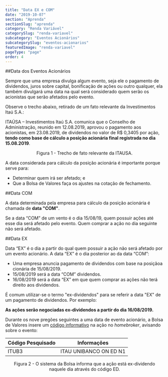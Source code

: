 ```yaml
---
title: "Data EX e COM"
date: "2019-10-07"
section: "Aprenda"
sectionSlug: "aprenda"
category: "Renda Variável"
categorySlug: "renda-variavel"
subcategory: "Eventos Acionários"
subcategorySlug: "eventos-acionarios"
featuredImage: "renda-variavel"
pageType: "page"
order: 4
---
```


##Data dos Eventos Acionários

Sempre que uma empresa divulga algum evento, seja ele o pagamento de dividendos, juros sobre capital, bonificação de ações ou outro qualquer, ela também divulgará uma data na qual será considerado quem serão os acionistas que serão afetados pelo evento.

Observe o trecho abaixo, retirado de um fato relevante da Investimentos Itaú S.A.:

<div class="citacao" id="figura1">

ITAÚSA – Investimentos Itaú S.A. comunica que o Conselho de Administração,
reunido em 12.08.2019, aprovou o pagamento aos acionistas, em 23.08.2019, de
dividendos no valor de R$ 0,3405 por ação, **tendo como base de cálculo a posição
acionária final registrada no dia 15.08.2019**.

</div>

<p class="legenda" style="text-align:center;">Figura 1 - Trecho de fato relevante da ITAUSA.</p>

A data considerada para cálculo da posição acionária é importante porque serve para:

- Determinar quem irá ser afetado; e
- Que a Bolsa de Valores faça os ajustes na cotação de fechamento.

##Data COM

A data determinada pela empresa para cálculo da posição acionária é chamada de **data "COM"**.

Se a data “COM” de um vento é o dia 15/08/19, quem possuir ações até esse dia será afetado pelo evento. Quem comprar a ação no dia seguinte não será afetado.

##Data EX

Data “EX” é o dia a partir do qual quem possuir a ação não será afetado por um evento acionário. A data “EX” é o dia posterior ao da data “COM”:

- Uma empresa anuncia pagamento de dividendos com base na posiçãoa cionária de 15/08/2019.
- 15/08/2019 será a data “COM” dividendos.
- 16/08/2019 será a data “EX” em que quem comprar as ações não terá direito aos dividendos.

É comum utilizar-se o termo "ex-dividendos" para se referir a data "EX" de um pagamento de dividendos. Por exemplo:

**As ações serão negociadas ex-dividendos a partir do dia 16/08/2019.**

Durante os nove pregões seguintes a uma data de evento acionário, a Bolsa de Valores insere um [código informativo](/aprenda/renda-variavel/bolsa-de-valores/codigos-de-negociacao) na ação no *homebroker*, avisando sobre o evento:

| Código Pesquisado | Informações            |
|-------------------|------------------------|
| ITUB3             | ITAU UNIBANCO ON ED N1 |

<p class="legenda" style="text-align:center;">Figura 2 - O sistema da Bolsa informa que a ação está ex-dividendo naquele dia através do código ED.</p>

